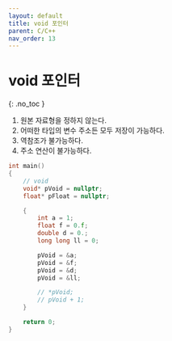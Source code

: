 ```yaml
---
layout: default
title: void 포인터
parent: C/C++
nav_order: 13
---
```


# void 포인터  
{: .no_toc }

1. 원본 자료형을 정하지 않는다.  
2. 어떠한 타입의 변수 주소든 모두 저장이 가능하다.  
3. 역참조가 불가능하다.  
4. 주소 연산이 불가능하다.  

```c++
int main()
{
	// void
	void* pVoid = nullptr;
	float* pFloat = nullptr;

	{
		int a = 1;
		float f = 0.f;
		double d = 0.;
		long long ll = 0;

		pVoid = &a;
		pVoid = &f;
		pVoid = &d;
		pVoid = &ll;

		// *pVoid;
		// pVoid + 1;
	}

	return 0;
}
```